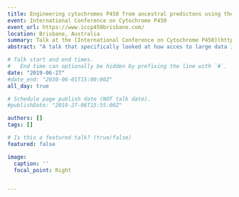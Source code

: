 ```yaml
---
title: Engineering cytochromes P450 from ancestral predictons using the novel tool GRASP
event: International Conference on Cytochrome P450
event_url: https://www.iccp450brisbane.com/
location: Brisbane, Australia
summary: Talk at the [International Conference on Cytochrome P450](https://www.iccp450brisbane.com/)<br><br>[Click to download presentation slides.](talk/iccp450/Engineering_P450s_slides.pdf)
abstract: "A talk that specifically looked at how acces to large data informed our experimental approaches in resurrecting cytochromes P450. <br> <br> [Click to download presentation slides.](Engineering_P450s_slides.pdf)"

# Talk start and end times.
#   End time can optionally be hidden by prefixing the line with `#`.
date: "2019-06-27"
#date_end: "2030-06-01T15:00:00Z"
all_day: true

# Schedule page publish date (NOT talk date).
#publishDate: "2019-27-06T15:55:00Z"

authors: []
tags: []

# Is this a featured talk? (true/false)
featured: false

image:
  caption: ''
  focal_point: Right


---
```

